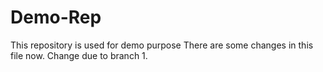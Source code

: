 # Demo-Rep
This repository is used for demo purpose
There are some changes in this file now.
Change due to branch 1.
